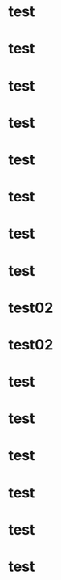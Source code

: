 # test
# test
# test
# test
# test
# test
# test
# test
# test02
# test02
# test
# test
# test
# test
# test
# test
